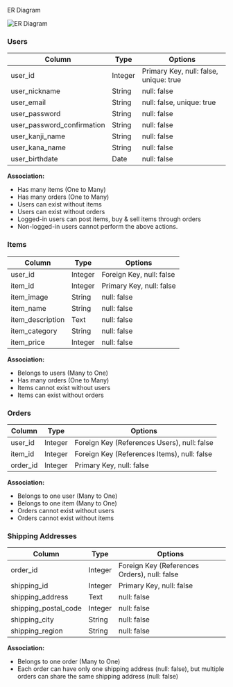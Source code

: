 ER Diagram

![ER Diagram](https://your-image-url.com/your-er-diagram.png)

### Users
| Column                  | Type   | Options                                   |
|-------------------------|--------|-------------------------------------------|
| user_id                 | Integer| Primary Key, null: false, unique: true    |
| user_nickname           | String | null: false                               |
| user_email              | String | null: false, unique: true                 |
| user_password           | String | null: false                               |
| user_password_confirmation | String  | null: false                             |
| user_kanji_name         | String | null: false                               |
| user_kana_name          | String | null: false                               |
| user_birthdate          | Date   | null: false                               |

**Association:**
- Has many items (One to Many)
- Has many orders (One to Many)
- Users can exist without items
- Users can exist without orders
- Logged-in users can post items, buy & sell items through orders
- Non-logged-in users cannot perform the above actions.

### Items
| Column          | Type   | Options                              |
|-----------------|--------|--------------------------------------|
| user_id         | Integer| Foreign Key, null: false             |
| item_id         | Integer| Primary Key, null: false             |
| item_image      | String | null: false                          |
| item_name       | String | null: false                          |
| item_description| Text   | null: false                          |
| item_category   | String | null: false                          |
| item_price      | Integer| null: false                          |

**Association:**
- Belongs to users (Many to One)
- Has many orders (One to Many)
- Items cannot exist without users
- Items can exist without orders

### Orders
| Column     | Type   | Options                                      |
|------------|--------|----------------------------------------------|
| user_id    | Integer| Foreign Key (References Users), null: false  |
| item_id    | Integer| Foreign Key (References Items), null: false  |
| order_id   | Integer| Primary Key, null: false                     |

**Association:**
- Belongs to one user (Many to One)
- Belongs to one item (Many to One)
- Orders cannot exist without users
- Orders cannot exist without items

### Shipping Addresses
| Column             | Type   | Options                                       |
|--------------------|--------|-----------------------------------------------|
| order_id           | Integer| Foreign Key (References Orders), null: false  |
| shipping_id        | Integer| Primary Key, null: false                      |
| shipping_address   | Text   | null: false                                   |
| shipping_postal_code| Integer | null: false                                  |
| shipping_city      | String | null: false                                   |
| shipping_region    | String | null: false                                   |

**Association:**
- Belongs to one order (Many to One)
- Each order can have only one shipping address (null: false),
  but multiple orders can share the same shipping address (null: false)